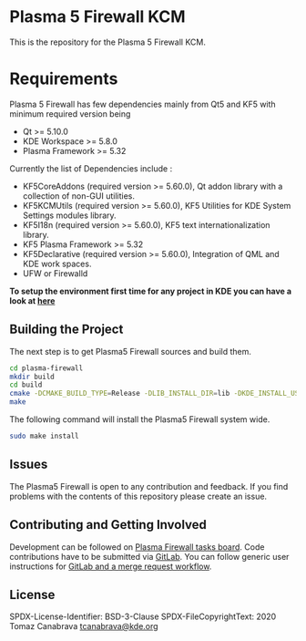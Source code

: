 # Plasma 5 Firewall KCM

This is the repository for the Plasma 5 Firewall KCM.

# Requirements
Plasma 5 Firewall has few dependencies mainly from Qt5 and KF5 with minimum required version being
- Qt                              >= 5.10.0
- KDE Workspace         >= 5.8.0
- Plasma Framework    >= 5.32

Currently the list of Dependencies include :
- KF5CoreAddons (required version >= 5.60.0), Qt addon library with a collection of non-GUI utilities.
-  KF5KCMUtils (required version >= 5.60.0), KF5 Utilities for KDE System Settings modules library.
- KF5I18n (required version >= 5.60.0), KF5 text internationalization library.
- KF5 Plasma Framework >= 5.32
-  KF5Declarative (required version >= 5.60.0), Integration of QML and KDE work spaces.
- UFW or Firewalld

**To setup the environment first time for any project in KDE you can have a look at [here](https://community.kde.org/Get_Involved/development)**



## Building the Project
The next step is to get Plasma5 Firewall sources and build them.

```bash
cd plasma-firewall
mkdir build
cd build
cmake -DCMAKE_BUILD_TYPE=Release -DLIB_INSTALL_DIR=lib -DKDE_INSTALL_USE_QT_SYS_PATHS=ON ../
make
```
The following command will install the Plasma5 Firewall system wide.

```bash
sudo make install
```
## Issues
The Plasma5 Firewall is open to any contribution and feedback. If you find problems with the contents of this repository please create an issue.

## Contributing and Getting Involved
Development can be followed on [Plasma Firewall tasks board](https://invent.kde.org/plasma/plasma-firewall/-/boards). Code contributions have to be submitted via [GitLab](https://invent.kde.org/plasma/plasma-firewall). You can follow generic user instructions for [GitLab and a merge request workflow](https://community.kde.org/Infrastructure/GitLab).

## License
SPDX-License-Identifier: BSD-3-Clause
SPDX-FileCopyrightText: 2020 Tomaz Canabrava tcanabrava@kde.org

